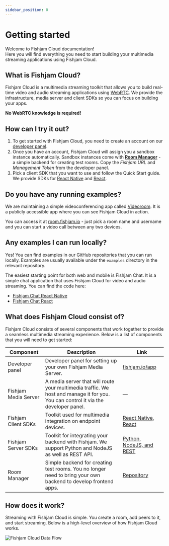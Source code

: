 ```yaml
---
sidebar_position: 0
---
```


# Getting started

Welcome to Fishjam Cloud documentation!  
Here you will find everything you need to start building your multimedia streaming applications using Fishjam Cloud.

## What is Fishjam Cloud?

Fishjam Cloud is a multimedia streaming toolkit that allows you to build real-time video and audio streaming applications using [WebRTC](https://developer.mozilla.org/en-US/docs/Web/API/WebRTC_API).
We provide the infrastructure, media server and client SDKs so you can focus on building your apps.

**No WebRTC knowledge is required!**

## How can I try it out?

1. To get started with Fishjam Cloud, you need to create an account on our [developer panel](https://fishjam.io/app).
2. Once you have an account, Fishjam Cloud will assign you a sandbox instance automatically. Sandbox instances come with [**Room Manager**](/guide/room-manager.md) - a simple backend for creating test rooms. Copy the *Fishjam URL* and *Management Token* from the developer panel.
3. Pick a client SDK that you want to use and follow the Quick Start guide. We provide SDKs for [React Native](/guide/react-native/quick-setup.md) and [React](/guide/react/installation.mdx).

## Do you have any running examples?

We are maintaining a simple videoconferencing app called [Videoroom](https://room.fishjam.io/).
It is a publicly accessible app where you can see Fishjam Cloud in action.

You can access it at [room.fishjam.io](https://room.fishjam.io/) - just pick a room name and username and you can start a video call between any two devices.

## Any examples I can run locally?

Yes! You can find examples in our GitHub repositories that you can run locally. Examples are usually available under the `examples` directory in the relevant repository.

The easiest starting point for both web and mobile is Fishjam Chat. It is a simple chat application that uses Fishjam Cloud for video and audio streaming. You can find the code here:

- [Fishjam Chat React Native](https://github.com/fishjam-cloud/mobile-client-sdk/tree/main/examples/fishjam-chat)
- [Fishjam Chat React](https://github.com/fishjam-cloud/js-server-sdk/tree/main/examples/room-manager)

## What does Fishjam Cloud consist of?

Fishjam Cloud consists of several components that work together to provide a seamless multimedia streaming experience.
Below is a list of components that you will need to get started:

| Component | Description | Link |
| --- | --- | --- |
| Developer panel | Developer panel for setting up your own Fishjam Media Server. | [fishjam.io/app](https://fishjam.io/app) |
| Fishjam Media Server | A media server that will route your multimedia traffic. We host and manage it for you. You can control it via the developer panel. | — |
| Fishjam Client SDKs | Toolkit used for multimedia integration on endpoint devices. | [React Native](/guide/react-native/quick-setup.md), [React](/guide/react/installation.mdx) |
| Fishjam Server SDKs | Toolkit for integrating your backend with Fishjam. We support Python and NodeJS as well as REST API. | [Python, NodeJS, and REST](/guide/production/server.mdx) |
| Room Manager | Simple backend for creating test rooms. You no longer need to bring your own backend to develop frontend apps. | [Repository](<https://github.com/fishjam-cloud/js-server-sdk/tree/main/examples/room-manager>) |

## How does it work?

Streaming with Fishjam Cloud is simple. You create a room, add peers to it, and start streaming. Below is a high-level overview of how Fishjam Cloud works.

![Fishjam Cloud Data Flow](@site/static/img/architecture.svg)
